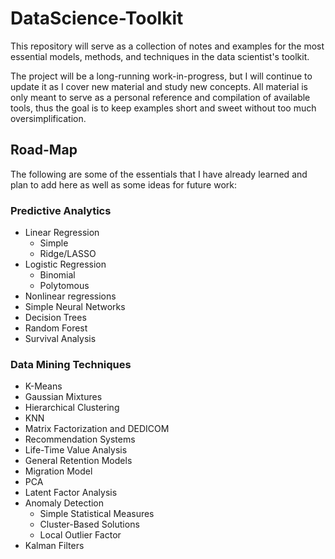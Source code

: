 # DataScience-Toolkit

This repository will serve as a collection of notes and examples for the most essential models, methods, and techniques in the data scientist's toolkit.

The project will be a long-running work-in-progress, but I will continue to update it as I cover new material and study new concepts. All material is only meant to serve as a personal reference and compilation of available tools, thus the goal is to keep examples short and sweet without too much oversimplification.

## Road-Map

The following are some of the essentials that I have already learned and plan to add here as well as some ideas for future work:

### Predictive Analytics

- Linear Regression
  - Simple
  - Ridge/LASSO
- Logistic Regression
  - Binomial
  - Polytomous
- Nonlinear regressions
- Simple Neural Networks
- Decision Trees
- Random Forest
- Survival Analysis

### Data Mining Techniques

- K-Means
- Gaussian Mixtures
- Hierarchical Clustering
- KNN
- Matrix Factorization and DEDICOM
- Recommendation Systems
- Life-Time Value Analysis
- General Retention Models
- Migration Model
- PCA
- Latent Factor Analysis
- Anomaly Detection
  - Simple Statistical Measures
  - Cluster-Based Solutions
  - Local Outlier Factor
- Kalman Filters

